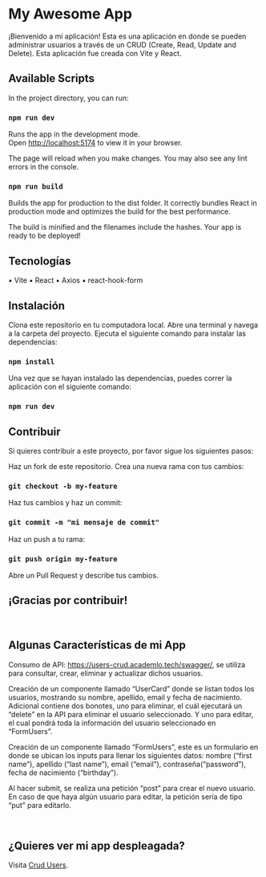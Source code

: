 # My Awesome App

¡Bienvenido a mi aplicación! Esta es una aplicación en donde se pueden administrar usuarios a través de un CRUD (Create, Read, Update and Delete). Esta aplicación fue creada con Vite y React.

## Available Scripts

In the project directory, you can run:

### `npm run dev`

Runs the app in the development mode.\
Open [http://localhost:5174](http://localhost:5174) to view it in your browser.

The page will reload when you make changes.
You may also see any lint errors in the console.

### `npm run build`

Builds the app for production to the dist folder.
It correctly bundles React in production mode and optimizes the build for the best performance.

The build is minified and the filenames include the hashes.
Your app is ready to be deployed!


## Tecnologías
▪	Vite
▪	React
▪	Axios
▪	react-hook-form

## Instalación
Clona este repositorio en tu computadora local.
Abre una terminal y navega a la carpeta del proyecto.
Ejecuta el siguiente comando para instalar las dependencias:

### `npm install`

Una vez que se hayan instalado las dependencias, puedes correr la aplicación con el siguiente comando:

### `npm run dev`


## Contribuir
Si quieres contribuir a este proyecto, por favor sigue los siguientes pasos:

Haz un fork de este repositorio.
Crea una nueva rama con tus cambios:

### `git checkout -b my-feature`

Haz tus cambios y haz un commit:

### `git commit -m "mi mensaje de commit"`

Haz un push a tu rama:

### `git push origin my-feature`

Abre un Pull Request y describe tus cambios.

## ¡Gracias por contribuir!

<br>

## Algunas Características de mi App 

Consumo de API: https://users-crud.academlo.tech/swagger/, se utiliza para consultar, crear, eliminar y actualizar dichos usuarios.

Creación de un componente llamado “UserCard” donde se listan todos los usuarios, mostrando su nombre, apellido, email y fecha de nacimiento. Adicional contiene dos bonotes, uno para eliminar, el cuál ejecutará un “delete” en la API para eliminar el usuario seleccionado. Y uno para editar, el cual pondrá toda la información del usuario seleccionado en “FormUsers”. 

Creación de un componente llamado “FormUsers”, este es un formulario en donde se ubican los inputs para llenar los siguientes datos: nombre (“first name”), apellido (“last name”), email (“email”), contraseña(“password”), fecha de nacimiento (“birthday”).

Al hacer submit, se realiza una petición “post” para crear el nuevo usuario. En caso de que haya algún usuario para editar, la petición sería de tipo “put” para editarlo.


<br>

## ¿Quieres ver mi app despleagada?
Visita <a href="https://crud-users-app-ct.netlify.app/" target="_blank">Crud Users</a>.